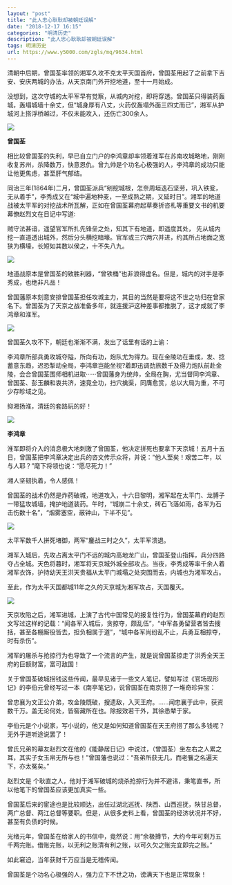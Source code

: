 ```yaml
---
layout: "post"
title: "此人忠心耿耿却被朝廷误解"
date: "2018-12-17 16:15"
categories: "明清历史"
description: "此人忠心耿耿却被朝廷误解"
tags: 明清历史
url: https://www.y5000.com/zgls/mq/9634.html
---
```






清朝中后期，曾国荃率领的湘军久攻不克太平天国首府，曾国荃用起了之前拿下吉安、安庆两城的办法，从天京南门外开挖地道，至十一月始成。

没想到，这次守城的太平军早有觉察，从城内对挖，即将穿透。曾国荃只得装药轰城，轰塌城墙十余丈，但“城身厚有八丈，火药仅轰塌外面三四丈而已”，湘军从护城河上搭浮桥越过，不仅未能攻入，还伤亡300余人。

![](https://img.y5000.com/uploads/allimg/170107/8-1F10GFZ3M7.jpg)

**曾国荃**

相比较曾国荃的失利，早已自立门户的李鸿章却率领着淮军在苏南攻城略地，刚刚收复苏州，杀降数万，快意恩仇。曾九帅是个功名心极强的人，李鸿章的成功只能让他更焦虑，甚至肝气郁结。

同治三年(1864年)二月，曾国荃派兵“剜挖城根，怎奈周垣迭石坚劳，巩入铁瓮，无从着手”，李秀成又在“城中遍地种麦，一至成熟之期，又延时日”。湘军的地道战被太平军的对挖战术所瓦解，正如在曾国荃幕府起草奏折咨札等重要文书的机要幕僚赵烈文在日记中写道:

贼守法甚谙，遥望官军所扎先锋垒之处，知其下有地道，即遥度其处，
先从城内挖一直道透出城外，然后分头横挖暗壕。官军或三穴两穴并进，约其所占地面之宽狭为横壕，长短如其数以侯之，十不失八九。

![](https://img.y5000.com/uploads/allimg/170107/8-1F10GF912543.jpg)

地道战原本是曾国荃的致胜利器，“曾铁桶”也非浪得虚名。但是，城内的对手是李秀成，也绝非凡品！

曾国藩原本刻意安排曾国荃担任攻城主力，其目的当然是要将这不世之功归在曾家名下。曾国荃为了天京之战准备多年，就连援沪这种差事都推脱了，这才成就了李鸿章和淮军。

![](https://img.y5000.com/uploads/allimg/170107/8-1F10GF923603.jpg)

曾国荃久攻不下，朝廷也渐渐不满，发出了话里有话的上谕：

李鸿章所部兵勇攻城夺隘，所向有功，炮队尤为得力。现在金陵功在垂成，发、捻蓄意东趋，迟恐掣动全局，李鸿章岂能坐视?着即迅调劲旅数千及得力炮队前赴金陵，会合曾国荃围师相机进取······曾国藩身为统帅，全局在胸，尤当督同李鸿章、曾国荃、彭玉麟和衷共济，速竟全功，扫穴擒渠，同膺愈赏，总以大局为重，不可少存畛域之见。

抑湘扬淮，清廷的套路玩的好！

![](https://img.y5000.com/uploads/allimg/170107/8-1F10GF934N5.jpg)

**李鸿章**

淮军即将介入的消息极大地刺激了曾国荃，他决定拼死也要拿下天京城！五月十五日，曾国荃把李鸿章决定出兵的咨文传示众将，并说：“他人至矣！艰苦二年，以与人耶？”麾下将领也说：“愿尽死力！”

湘人坚韧执着，令人感佩！

曾国荃的战术仍然是炸药破城，地道攻入，十六日黎明，湘军起在太平门、龙膊子一带猛攻城墙，掩护地道装药。午时，“城崩二十余丈，砖石飞落如雨，各军为石击伤数十名”，“烟雾塞空，蔽钟山，下半不见”。

**![](https://img.y5000.com/uploads/allimg/170107/8-1F10GF944W1.jpg)**

太平军数千人拼死堵御，两军“鏖战三时之久”，太平军溃退。

湘军入城后，先攻占离太平门不远的城内高地龙广山，曾国荃登山指挥，兵分四路夺占全城。天色将暮时，湘军将天京城外城全部攻占。当夜，李秀成等率千余人着湘军衣饰，护持幼天王洪天贵福从太平门城塌之处突围而去，内城也为湘军攻占。

至此，作为太平天国都城11年之久的天京城为湘军攻占，天国覆灭。

**![](https://img.y5000.com/uploads/allimg/170107/8-1F10GF955a5.jpg)**

天京攻陷之后，湘军进城，上演了古代中国常见的报复性行为，曾国荃幕府的赵烈文写过这样的记载：“闻各军入城后，贪掠夺，颇乱伍”，“中军各勇留营者皆去搜括，甚至各棚厮役皆去，担负相属于道”，“城中各军尚纷乱不止，兵勇互相掠夺，时有杀伤”。

湘军的屠杀与抢掠行为也导致了一个流言的产生，就是说曾国荃掠走了洪秀全天王府的巨额财富，富可敌国！

关于曾国荃破城捞钱这些传闻，最早见诸于一些文人笔记，譬如写过《官场现形记》的李伯元曾经写过一本《南亭笔记》，说曾国荃在南京捞了一堆奇珍异宝：

曾忠襄为文正公介弟，攻金陵既破，搜遗敌，入天王府。……闻忠襄于此中，获资数千万。盖无论何处，皆窖藏所在也。除报效若干外，其徐悉辇于家。

李伯元是个小说家，写小说的，他又是如何知道曾国荃在天王府捞了那么多钱呢？无外乎道听途说罢了！

曾氏兄弟的幕友赵烈文在他的《能静居日记》中说过，（曾国荃）坐左右之人累之耳，其实子女玉帛无所与也！”曾国藩也说过：“吾弟所获无几，而老餮之名遍天下，亦太冤矣。”

赵烈文是 个耿直之人，他对于湘军破城的烧杀抢掠行为并不避讳，秉笔直书，所以他笔下的曾国荃应该更加真实一些。

曾国荃后来的宦途也是比较顺达，出任过湖北巡抚、陕西、山西巡抚，陕甘总督，两广总督、两江总督等要职。但是，从很多史料上看，曾国荃的经济状况并不好，甚至有负债的时候。

光绪元年，曾国荃在给家人的书信中，竟然说：用“余极撙节，大约今年可剩万五千两完账。借账完账，以无利之账清有利之账，以可久欠之账完宜即完之账。”

如此窘迫，当年获财千万应当是无稽传闻。

曾国荃是个功名心极强的人，强力立下不世之功，谤满天下也是正常现象！

